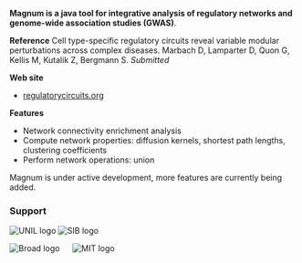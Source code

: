 **Magnum is a java tool for integrative analysis of regulatory networks and genome-wide association studies (GWAS)**.

**Reference**
Cell type-specific regulatory circuits reveal variable modular perturbations across complex diseases. 
Marbach D, Lamparter D, Quon G, Kellis M, Kutalik Z, Bergmann S. 
*Submitted*

**Web site**
* [regulatorycircuits.org](http://regulatorycircuits.org)

**Features**
* Network connectivity enrichment analysis
* Compute network properties: diffusion kernels, shortest path lengths, clustering coefficients
* Perform network operations: union

Magnum is under active development, more features are currently being added.

### Support

![UNIL logo](https://github.com/marbach/gpdream/blob/master/wiki/images/unil_logo.png)
![SIB logo](https://github.com/marbach/gpdream/blob/master/wiki/images/sib_logo.png)

![Broad logo](https://github.com/marbach/gpdream/blob/master/wiki/images/broad_logo.png) `  `
![MIT logo](https://github.com/marbach/gpdream/blob/master/wiki/images/mit_logo.png) `  `
